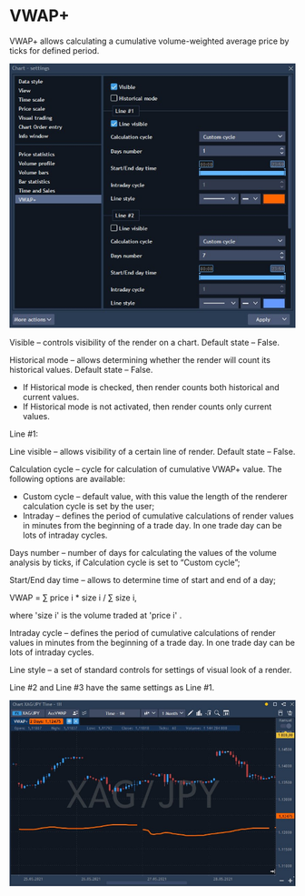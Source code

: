 # VWAP+

VWAP+ allows calculating a cumulative volume-weighted average price by ticks for defined period.

![](../../../../../.gitbook/assets/screenshot_2%20%2838%29.jpg)


Visible – controls visibility of the render on a chart. Default state – False.

Historical mode – allows determining whether the render will count its historical values. Default state – False.

* If Historical mode is checked, then render counts both historical and current values.
* If Historical mode is not activated, then render counts only current values.

Line \#1:

Line visible – allows visibility of a certain line of render. Default state – False.

Calculation cycle – cycle for calculation of cumulative VWAP+ value. The following options are available:

* Custom cycle – default value, with this value the length of the renderer calculation cycle is set by the user;
* Intraday – defines the period of cumulative calculations of render values in minutes from the beginning of a trade day. In one trade day can be lots of intraday cycles.

Days number – number of days for calculating the values of the volume analysis by ticks, if Calculation cycle is set to “Custom cycle”;

Start/End day time – allows to determine time of start and end of a day;

VWAP = ∑ price i \* size i / ∑ size i,

where 'size i' is the volume traded at 'price i' .

Intraday cycle – defines the period of cumulative calculations of render values in minutes from the beginning of a trade day. In one trade day can be lots of intraday cycles.

Line style – a set of standard controls for settings of visual look of a render.

Line \#2 and Line \#3 have the same settings as Line \#1.

![](../../../../../.gitbook/assets/screenshot_4%20%289%29.jpg)

